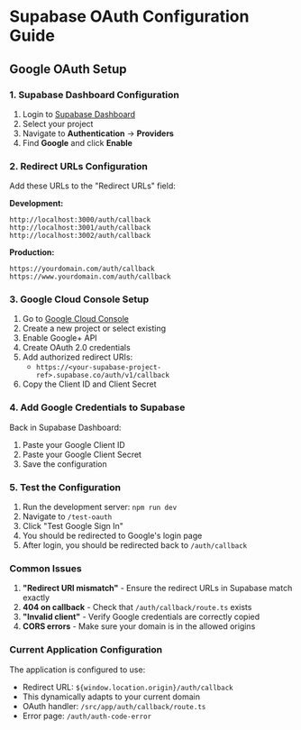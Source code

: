 # Supabase OAuth Configuration Guide

## Google OAuth Setup

### 1. Supabase Dashboard Configuration

1. Login to [Supabase Dashboard](https://supabase.com/dashboard)
2. Select your project
3. Navigate to **Authentication** → **Providers**
4. Find **Google** and click **Enable**

### 2. Redirect URLs Configuration

Add these URLs to the "Redirect URLs" field:

**Development:**

```
http://localhost:3000/auth/callback
http://localhost:3001/auth/callback
http://localhost:3002/auth/callback
```

**Production:**

```
https://yourdomain.com/auth/callback
https://www.yourdomain.com/auth/callback
```

### 3. Google Cloud Console Setup

1. Go to [Google Cloud Console](https://console.cloud.google.com/)
2. Create a new project or select existing
3. Enable Google+ API
4. Create OAuth 2.0 credentials
5. Add authorized redirect URIs:
   - `https://<your-supabase-project-ref>.supabase.co/auth/v1/callback`
6. Copy the Client ID and Client Secret

### 4. Add Google Credentials to Supabase

Back in Supabase Dashboard:

1. Paste your Google Client ID
2. Paste your Google Client Secret
3. Save the configuration

### 5. Test the Configuration

1. Run the development server: `npm run dev`
2. Navigate to `/test-oauth`
3. Click "Test Google Sign In"
4. You should be redirected to Google's login page
5. After login, you should be redirected back to `/auth/callback`

### Common Issues

1. **"Redirect URI mismatch"** - Ensure the redirect URLs in Supabase match exactly
2. **404 on callback** - Check that `/auth/callback/route.ts` exists
3. **"Invalid client"** - Verify Google credentials are correctly copied
4. **CORS errors** - Make sure your domain is in the allowed origins

### Current Application Configuration

The application is configured to use:

- Redirect URL: `${window.location.origin}/auth/callback`
- This dynamically adapts to your current domain
- OAuth handler: `/src/app/auth/callback/route.ts`
- Error page: `/auth/auth-code-error`
